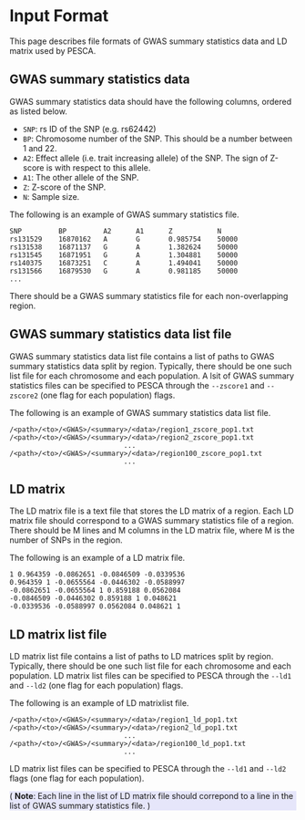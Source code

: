 # Input Format

This page describes file formats of GWAS summary statistics data and LD matrix
used by PESCA.

## GWAS summary statistics data

GWAS summary statistics data should have the following columns, ordered as
listed below.

* `SNP`: rs ID of the SNP (e.g. rs62442)
* `BP`: Chromosome number of the SNP. This should be a number between 1 and 22.
* `A2`: Effect allele (i.e. trait increasing allele) of the SNP. The sign of
Z-score is with respect to this allele.
* `A1`: The other allele of the SNP.
* `Z`: Z-score of the SNP.
* `N`: Sample size.

The following is an example of GWAS summary statistics file.
```text
SNP         BP         A2      A1      Z           N 
rs131529    16870162   A       G       0.985754    50000
rs131538    16871137   G       A       1.382624    50000
rs131545    16871951   G       A       1.304881    50000
rs140375    16873251   C       A       1.494041    50000
rs131566    16879530   G       A       0.981185    50000
...
```

There should be a GWAS summary statistics file for each non-overlapping
region.

## GWAS summary statistics data list file

GWAS summary statistics data list file contains a list of paths to GWAS
summary statistics data split by region. Typically, there should be one such
list file for each chromosome and each population. A lsit of GWAS summary
statistics files can be specified to PESCA through the `--zscore1` and
`--zscore2` (one flag for each population) flags.

The following is an example of GWAS summary statistics data list file.

```text
/<path>/<to>/<GWAS>/<summary>/<data>/region1_zscore_pop1.txt
/<path>/<to>/<GWAS>/<summary>/<data>/region2_zscore_pop1.txt
                            ...
/<path>/<to>/<GWAS>/<summary>/<data>/region100_zscore_pop1.txt
                            ...
```

## LD matrix

The LD matrix file is a text file that stores the LD matrix of a region. Each
LD matrix file should correspond to a GWAS summary statistics file of a
region. There should be M lines and M columns in the LD matrix file, where M
is the number of SNPs in the region.

The following is an example of a LD matrix file.
```text
1 0.964359 -0.0862651 -0.0846509 -0.0339536
0.964359 1 -0.0655564 -0.0446302 -0.0588997
-0.0862651 -0.0655564 1 0.859188 0.0562084
-0.0846509 -0.0446302 0.859188 1 0.048621
-0.0339536 -0.0588997 0.0562084 0.048621 1
```

## LD matrix list file

LD matrix list file contains a list of paths to LD matrices split by region.
Typically, there should be one such list file for each chromosome and each
population. LD matrix list files can be specified to PESCA through the
`--ld1` and `--ld2` (one flag for each population) flags.

The following is an example of LD matrixlist file.

```text
/<path>/<to>/<GWAS>/<summary>/<data>/region1_ld_pop1.txt
/<path>/<to>/<GWAS>/<summary>/<data>/region2_ld_pop1.txt
                            ...
/<path>/<to>/<GWAS>/<summary>/<data>/region100_ld_pop1.txt
                            ...
```

LD matrix list files can be specified to PESCA through the `--ld1` and
`--ld2` flags (one flag for each population).

<div style="background-color:rgba(230, 230, 250, 1.0);">
( <b>Note</b>: Each line in the list of LD matrix file should correpond to a
line in the list of GWAS summary statistics file. )
</div>
